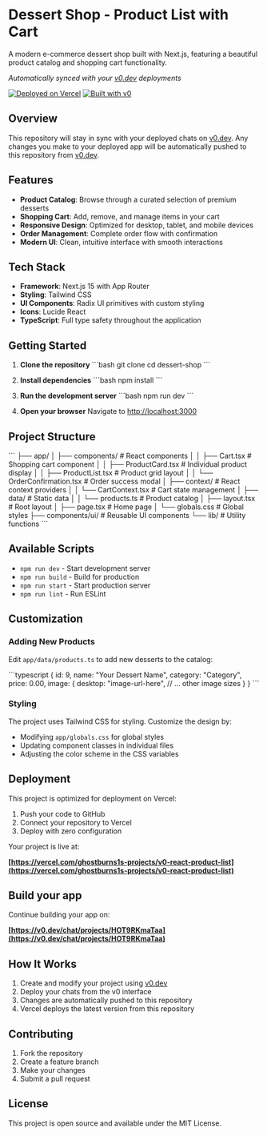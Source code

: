 # Dessert Shop - Product List with Cart

A modern e-commerce dessert shop built with Next.js, featuring a beautiful product catalog and shopping cart functionality.

*Automatically synced with your [v0.dev](https://v0.dev) deployments*

[![Deployed on Vercel](https://img.shields.io/badge/Deployed%20on-Vercel-black?style=for-the-badge&logo=vercel)](https://vercel.com/ghostburns1s-projects/v0-react-product-list)
[![Built with v0](https://img.shields.io/badge/Built%20with-v0.dev-black?style=for-the-badge)](https://v0.dev/chat/projects/HOT9RKmaTaa)

## Overview

This repository will stay in sync with your deployed chats on [v0.dev](https://v0.dev).
Any changes you make to your deployed app will be automatically pushed to this repository from [v0.dev](https://v0.dev).

## Features

- **Product Catalog**: Browse through a curated selection of premium desserts
- **Shopping Cart**: Add, remove, and manage items in your cart
- **Responsive Design**: Optimized for desktop, tablet, and mobile devices
- **Order Management**: Complete order flow with confirmation
- **Modern UI**: Clean, intuitive interface with smooth interactions

## Tech Stack

- **Framework**: Next.js 15 with App Router
- **Styling**: Tailwind CSS
- **UI Components**: Radix UI primitives with custom styling
- **Icons**: Lucide React
- **TypeScript**: Full type safety throughout the application

## Getting Started

1. **Clone the repository**
   \`\`\`bash
   git clone <repository-url>
   cd dessert-shop
   \`\`\`

2. **Install dependencies**
   \`\`\`bash
   npm install
   \`\`\`

3. **Run the development server**
   \`\`\`bash
   npm run dev
   \`\`\`

4. **Open your browser**
   Navigate to [http://localhost:3000](http://localhost:3000)

## Project Structure

\`\`\`
├── app/
│   ├── components/          # React components
│   │   ├── Cart.tsx        # Shopping cart component
│   │   ├── ProductCard.tsx # Individual product display
│   │   ├── ProductList.tsx # Product grid layout
│   │   └── OrderConfirmation.tsx # Order success modal
│   ├── context/            # React context providers
│   │   └── CartContext.tsx # Cart state management
│   ├── data/              # Static data
│   │   └── products.ts    # Product catalog
│   ├── layout.tsx         # Root layout
│   ├── page.tsx          # Home page
│   └── globals.css       # Global styles
├── components/ui/         # Reusable UI components
└── lib/                  # Utility functions
\`\`\`

## Available Scripts

- `npm run dev` - Start development server
- `npm run build` - Build for production
- `npm run start` - Start production server
- `npm run lint` - Run ESLint

## Customization

### Adding New Products

Edit `app/data/products.ts` to add new desserts to the catalog:

\`\`\`typescript
{
  id: 9,
  name: "Your Dessert Name",
  category: "Category",
  price: 0.00,
  image: {
    desktop: "image-url-here",
    // ... other image sizes
  }
}
\`\`\`

### Styling

The project uses Tailwind CSS for styling. Customize the design by:
- Modifying `app/globals.css` for global styles
- Updating component classes in individual files
- Adjusting the color scheme in the CSS variables

## Deployment

This project is optimized for deployment on Vercel:

1. Push your code to GitHub
2. Connect your repository to Vercel
3. Deploy with zero configuration

Your project is live at:

**[https://vercel.com/ghostburns1s-projects/v0-react-product-list](https://vercel.com/ghostburns1s-projects/v0-react-product-list)**

## Build your app

Continue building your app on:

**[https://v0.dev/chat/projects/HOT9RKmaTaa](https://v0.dev/chat/projects/HOT9RKmaTaa)**

## How It Works

1. Create and modify your project using [v0.dev](https://v0.dev)
2. Deploy your chats from the v0 interface
3. Changes are automatically pushed to this repository
4. Vercel deploys the latest version from this repository

## Contributing

1. Fork the repository
2. Create a feature branch
3. Make your changes
4. Submit a pull request

## License

This project is open source and available under the MIT License.

